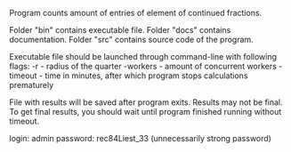 Program counts amount of entries of element of continued fractions.

Folder "bin" contains executable file.
Folder "docs" contains documentation.
Folder "src" contains source code of the program.

Executable file should be launched through command-line with following flags:
   -r       - radius of the quarter
   -workers - amount of concurrent workers
   -timeout - time in minutes, after which program stops calculations prematurely

File with results will be saved after program exits. Results may not be final.
To get final results, you should wait until program finished running without timeout.

   login: admin
password: rec84Liest_33 (unnecessarily strong password)